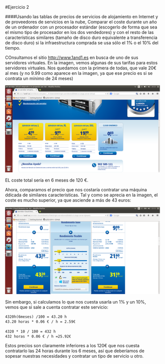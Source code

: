 #Ejercicio 2

####Usando las tablas de precios de servicios de alojamiento en Internet y de proveedores de servicios en la nube, Comparar el coste durante un año de un ordenador con un procesador estándar (escogerlo de forma que sea el mismo tipo de procesador en los dos vendedores) y con el resto de las características similares (tamaño de disco duro equivalente a transferencia de disco duro) si la infraestructura comprada se usa sólo el 1% o el 10% del tiempo.

COnsultamos el sitio http://www.1and1.es en busca de uno de sus servidores virtuales. En la imagen, vemos algunas de sus tarifas para estos servidores virtuales. Nos quedamos con la primera de todas, que vale 20€ al mes (y no 9.99 como aparece en la imagen, ya que ese precio es si se contrata un mínimo de 24 meses)

![](imagenes/1and1.png)

EL coste total sería en 6 meses de 120 €.

Ahora, comparamos el precio que nos costaría contratar una máquina ddicada de similares características. Tal y como se aprecia en la imagen, el coste es mucho superior, ya que asciende a más de 43 euros:

![](imagenes/1and1_2.png)

Sin embargo, si calculamos lo que nos cuesta usarla un 1% y un 10%, vemos que si sale a cuenta contratar este servicio:

	4320h(6meses) /100 = 43.20 h
    43.20 horas * 0.06 € / h = 2.59€
    
   	4320 * 10 / 100 = 432 h
    432 horas * 0.06 € / h =25.92€
    
Estos precios son claramente inferiores a los 120€ que nos cuesta contratarlo las 24 horas durante los 6 meses, así que deberíamos de sopesar nuestras necesidades y contratar un tipo de servicio u otro.